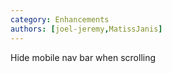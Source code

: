 ```yaml
---
category: Enhancements
authors: [joel-jeremy,MatissJanis]
---
```


Hide mobile nav bar when scrolling
